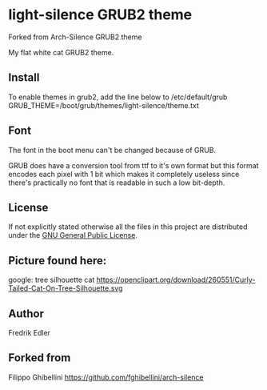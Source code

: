 # light-silence GRUB2 theme
Forked from Arch-Silence GRUB2 theme

My flat white cat GRUB2 theme.

## Install
To enable themes in grub2, add the line below to /etc/default/grub
  GRUB_THEME=/boot/grub/themes/light-silence/theme.txt

## Font

The font in the boot menu can't be changed because of GRUB.

GRUB does have a conversion tool from ttf to it's own format but this format encodes each pixel with 1 bit which makes it completely useless since there's practically no font that is readable in such a low bit-depth.

## License

If not explicitly stated otherwise all the files in this project are distributed under the [GNU General Public License](./COPYING).

## Picture found here:
google: tree silhouette cat
https://openclipart.org/download/260551/Curly-Tailed-Cat-On-Tree-Silhouette.svg

## Author
Fredrik Edler 

## Forked from 
Filippo Ghibellini
https://github.com/fghibellini/arch-silence
